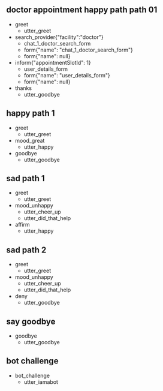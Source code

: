 ## doctor appointment happy path path 01
* greet
  - utter_greet
* search_provider{"facility":"doctor"}
  - chat_1_doctor_search_form
  - form{"name": "chat_1_doctor_search_form"}
  - form{"name": null}
* inform{"appointmentSlotId": 1}
  - user_details_form
  - form{"name": "user_details_form"}
  - form{"name": null}
* thanks
  - utter_goodbye
  <!-- - utter_test -->

<!-- ## doctor appointment happy path path 01
* greet
  - utter_greet
* search_provider{"facility":"doctor"}
  - utter_ask_specialization
* inform{"specialization":"cardiologist"}
  - utter_ask_location
* inform{"location":"Colombo"}
  - utter_ask_patient_name
* inform{"patient_name":"Hariharan"}
  - utter_ask_contact_number
* inform{"contact_number":"0776318136"}
  - utter_ask_email_address
* inform{"email_address":"hariharansliit@gmail.com"}
  - utter_ask_nic
* inform{"nic":"991133992V"}
  - utter_ask_credit_card
* inform{"credit_card":"2222111122221111"}
  - utter_ask_cvv
* inform{"cvv":"002"}
  - utter_test -->

## happy path 1
* greet
  - utter_greet
* mood_great
  - utter_happy
* goodbye
  - utter_goodbye

## sad path 1
* greet
  - utter_greet
* mood_unhappy
  - utter_cheer_up
  - utter_did_that_help
* affirm
  - utter_happy

## sad path 2
* greet
  - utter_greet
* mood_unhappy
  - utter_cheer_up
  - utter_did_that_help
* deny
  - utter_goodbye

## say goodbye
* goodbye
  - utter_goodbye

## bot challenge
* bot_challenge
  - utter_iamabot